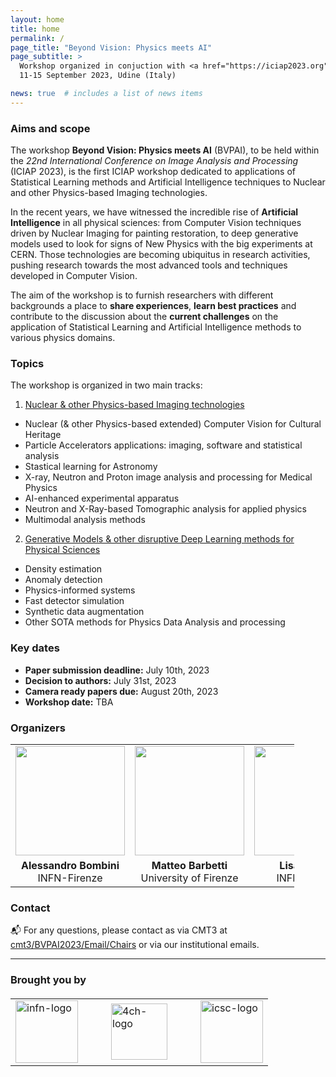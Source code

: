 ```yaml
---
layout: home
title: home
permalink: /
page_title: "Beyond Vision: Physics meets AI"
page_subtitle: >
  Workshop organized in conjuction with <a href="https://iciap2023.org">ICIAP 2023</a>,
  11-15 September 2023, Udine (Italy)

news: true  # includes a list of news items
---
```


### Aims and scope

The workshop **Beyond Vision: Physics meets AI** (BVPAI), to be held within the _22nd International Conference on Image Analysis and Processing_ (ICIAP 2023), is the first ICIAP workshop dedicated to applications of Statistical Learning methods and Artificial Intelligence techniques to Nuclear and other Physics-based Imaging technologies.

In the recent years, we have witnessed the incredible rise of **Artificial Intelligence** in all physical sciences: from Computer Vision techniques driven by Nuclear Imaging for painting restoration, to deep generative models used to look for signs of New Physics with the big experiments at CERN. Those technologies are becoming ubiquitus in research activities, pushing research towards the most advanced tools and techniques developed in Computer Vision.

The aim of the workshop is to furnish researchers with different backgrounds a place to **share experiences**, **learn best practices** and contribute to the discussion about the **current challenges** on the application of Statistical Learning and Artificial Intelligence methods to various physics domains.

### Topics

The workshop is organized in two main tracks:

1. <u>Nuclear & other Physics-based Imaging technologies</u>
  - Nuclear (& other Physics-based extended)  Computer Vision for Cultural Heritage
  - Particle Accelerators applications: imaging, software and statistical analysis
  - Stastical learning for Astronomy
  - X-ray, Neutron and Proton image analysis and processing for Medical Physics
  - AI-enhanced experimental apparatus
  - Neutron and X-Ray-based Tomographic analysis for applied physics
  - Multimodal analysis methods

2. <u>Generative Models & other disruptive Deep Learning methods for Physical Sciences</u>
  - Density estimation
  - Anomaly detection
  - Physics-informed systems
  - Fast detector simulation
  - Synthetic data augmentation
  - Other SOTA methods for Physics Data Analysis and processing

### Key dates

- **Paper submission deadline:** July 10th, 2023
- **Decision to authors:** July 31st, 2023
- **Camera ready papers due:** August 20th, 2023
- **Workshop date:** TBA

### Organizers

<!-- For academic icons: https://jpswalsh.github.io/academicons/ -->

<table style="width:90%;">
  <tr>
    <td style="text-align:center"><img src="{{ site.baseurl }}/assets/img/people/bombini.jpeg" height="175"></td>
    <td style="text-align:center"><img src="{{ site.baseurl }}/assets/img/people/barbetti.jpeg" height="175"></td>
    <td style="text-align:center"><img src="{{ site.baseurl }}/assets/img/people/castelli.jpg" height="175"></td>
    <td style="text-align:center"><img src="{{ site.baseurl }}/assets/img/people/dalpra.jpg" height="175"></td>
  </tr>
  <tr>
    <td style="text-align:center">
      <b>Alessandro Bombini</b> <br> INFN-Firenze <br>
      <a href="mailto:bombini@fi.infn.it" title="email"><i class="fas fa-envelope"></i></a>
      <a href="https://orcid.org/0000-0001-7225-3355" title="orcid"><i class="fab fa-orcid"></i></a>
      <a href="https://www.semanticscholar.org/author/A.-Bombini/84260082" title="semanticscholar"><i class="ai ai-semantic-scholar"></i></a>
      <a href="https://github.com/androbomb" title="GitHub"><i class="fab fa-github"></i></a>
      <a href="https://www.linkedin.com/in/alessandro-bombini-7929a2133" title="LinkedIn"><i class="fab fa-linkedin"></i></a>
      <a href="https://twitter.com/__AndroBomb__" title="Twitter"><i class="fab fa-twitter"></i></a>
    </td>
    <td style="text-align:center">
      <b>Matteo Barbetti</b> <br> University of Firenze <br>
      <a href="mailto:matteo.barbetti@unifi.it" title="email"><i class="fas fa-envelope"></i></a>
      <a href="https://orcid.org/0000-0002-6704-6914" title="orcid"><i class="fab fa-orcid"></i></a>
      <a href="https://www.semanticscholar.org/author/M.-Barbetti/2154060732" title="semanticscholar"><i class="ai ai-semantic-scholar"></i></a>
      <a href="https://inspirehep.net/authors/1908127?ui-citation-summary=true" title="inspirehep"><i class="ai ai-inspire ai"></i></a>
      <a href="https://github.com/mbarbetti" title="GitHub"><i class="fab fa-github"></i></a>
      <a href="https://www.linkedin.com/in/matteo-barbetti" title="LinkedIn"><i class="fab fa-linkedin"></i></a>
      <a href="https://twitter.com/mbarbetz" title="Twitter"><i class="fab fa-twitter"></i></a>
    </td>
    <td style="text-align:center">
      <b>Lisa Castelli</b> <br>  INFN-Firenze <br>
      <a href="mailto:lisa.castelli@fi.infn.it" title="email"><i class="fas fa-envelope"></i></a>
      <a href="https://orcid.org/0000-0002-6237-0432" title="orcid"><i class="fab fa-orcid"></i></a>
      <a href="https://www.semanticscholar.org/author/L.-Castelli/119595571" title="semanticscholar"><i class="ai ai-semantic-scholar"></i></a>
    </td>
    <td style="text-align:center">
      <b>Stefano Dal Pra</b> <br> INFN-CNAF <br>
      <a href="mailto:dalpra@infn.it" title="email"><i class="fas fa-envelope"></i></a>
      <a href="https://orcid.org/0000-0002-1057-2307" title="orcid"><i class="fab fa-orcid"></i></a>
      <a href="https://www.semanticscholar.org/author/S.-Dal-Pra/13534449" title="semanticscholar"><i class="ai ai-semantic-scholar"></i></a>
      <a href="https://inspirehep.net/authors/1423914?ui-citation-summary=true" title="inspirehep"><i class="ai ai-inspire ai"></i></a>
      <a href="https://www.linkedin.com/in/stefano-dal-pra-9601455/" title="LinkedIn"><i class="fab fa-linkedin"></i></a>
    </td>
  </tr>
</table>

### Contact

:mailbox_with_mail: For any questions, please contact as via CMT3 at  [cmt3/BVPAI2023/Email/Chairs](https://cmt3.research.microsoft.com/BVPAI2023/Email/Chairs) or via our institutional emails.

-------

### Brought you by

<table style="width:90%; margin-top:20px">
  <tr>
    <td style="padding-right:45px"><img alt="infn-logo" src="{{ site.baseurl }}/assets/img/sponsors/infn-logo.png" height="100"></td>
    <td style="padding-right:45px"><img alt="4ch-logo" src="{{ site.baseurl }}/assets/img/sponsors/4ch-logo.png" height="90"></td>
    <td><img alt="icsc-logo" src="{{ site.baseurl }}/assets/img/sponsors/icsc-logo.png" height="100"></td>
  </tr>
</table>

